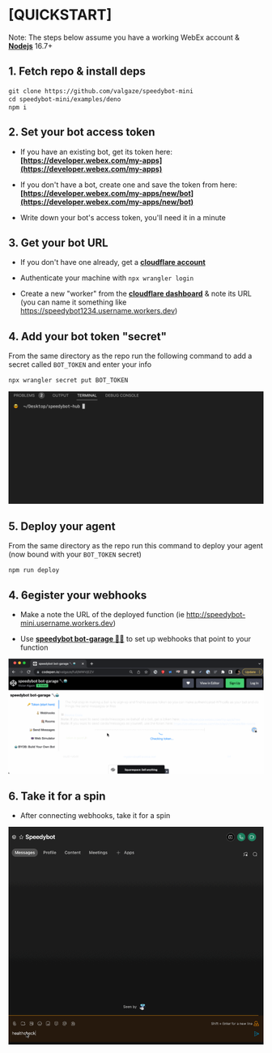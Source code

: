 # [QUICKSTART]

Note: The steps below assume you have a working WebEx account & **[Nodejs](https://nodejs.org/en/download/)** 16.7+

## 1. Fetch repo & install deps

```
git clone https://github.com/valgaze/speedybot-mini
cd speedybot-mini/examples/deno
npm i
```

## 2. Set your bot access token

- If you have an existing bot, get its token here: **[https://developer.webex.com/my-apps](https://developer.webex.com/my-apps)**

- If you don't have a bot, create one and save the token from here: **[https://developer.webex.com/my-apps/new/bot](https://developer.webex.com/my-apps/new/bot)**

- Write down your bot's access token, you'll need it in a minute

## 3. Get your bot URL

- If you don't have one already, get a **[cloudflare account](https://dash.cloudflare.com/sign-up)**

- Authenticate your machine with `npx wrangler login`

- Create a new "worker" from the **[cloudflare dashboard](https://dash.cloudflare.com)** & note its URL (you can name it something like https://speedybot1234.username.workers.dev)

## 4. Add your bot token "secret"

From the same directory as the repo run the following command to add a secret called `BOT_TOKEN` and enter your info

```sh
npx wrangler secret put BOT_TOKEN
```

![image](./../../docs/assets/add_bot_token_secret.gif)

## 5. Deploy your agent

From the same directory as the repo run this command to deploy your agent (now bound with your `BOT_TOKEN` secret)

```
npm run deploy
```

## 4. 6egister your webhooks

- Make a note the URL of the deployed function (ie http://speedybot-mini.username.workers.dev)

- Use **[speedybot bot-garage 🔧🤖](https://codepen.io/valgaze/full/MWVjEZV)** to set up webhooks that point to your function

![image](./assets/register_webhooks.gif)

## 6. Take it for a spin

- After connecting webhooks, take it for a spin

![image](./../../docs/assets/first_spin.gif)

